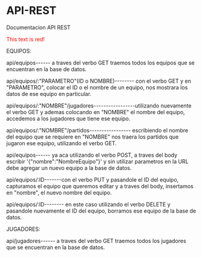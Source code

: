 # API-REST
Documentacion API REST

<font color="red">This text is red!</font>

EQUIPOS:

api/equipos------ a traves del verbo GET traemos todos los equipos que se encuentran en la base de datos.

api/equipos/:"PARAMETRO"(ID o NOMBRE)-------- con el verbo GET y en "PARAMETRO", colocar el ID o el nombre de un equipo, nos mostrara los datos de ese equipo en particular.

api/equipos/:"NOMBRE"/jugadores-----------------utilizando nuevamente el verbo GET y ademas colocando en "NOMBRE" el nombre del equipo, accedemos a los jugadores que tiene ese equipo. 

api/equipos/:"NOMBRE"/partidos----------------- escribiendo el nombre del equipo que se requiere en "NOMBRE" nos traera los partidos que jugaron ese equipo, utilizando el verbo GET. 

api/equipos------ ya aca utilizando el verbo POST, a traves del body escribir 
'{"nombre":"NombreEquipo"}' y sin utilizar parametros en la URL debe agregar un nuevo equipo a la base de datos.

api/equipos/:ID-------con el verbo PUT y pasandole el ID del equipo, capturamos el equipo que queremos editar y a traves del body, insertamos en "nombre", el nuevo nombre del equipo.

api/equipos/:ID-------- en este caso utilizando el verbo DELETE y pasandole nuevamente el ID del equipo, borramos ese equipo de la base de datos.


JUGADORES:

api/jugadores------ a traves del verbo GET traemos todos los jugadores que se encuentran en la base de datos.
